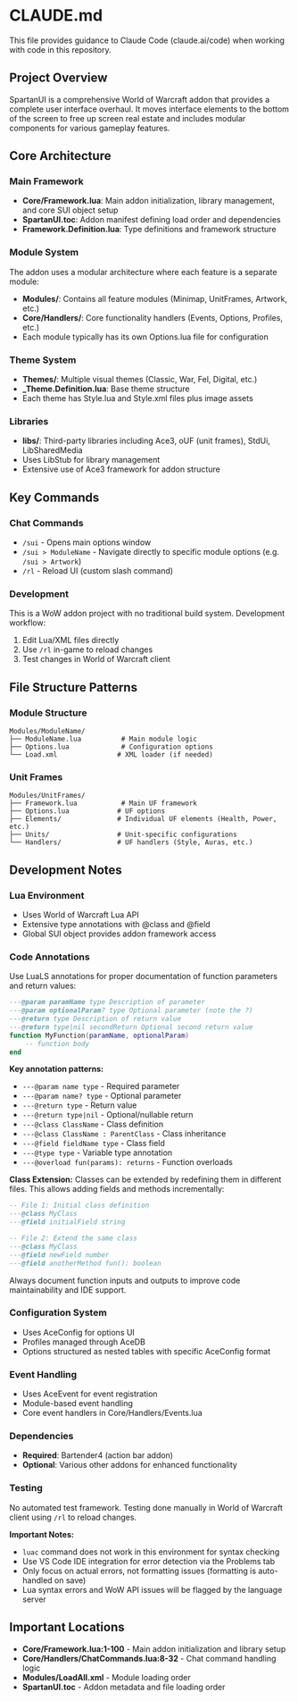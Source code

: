 # CLAUDE.md

This file provides guidance to Claude Code (claude.ai/code) when working with code in this repository.

## Project Overview

SpartanUI is a comprehensive World of Warcraft addon that provides a complete user interface overhaul. It moves interface elements to the bottom of the screen to free up screen real estate and includes modular components for various gameplay features.

## Core Architecture

### Main Framework

- **Core/Framework.lua**: Main addon initialization, library management, and core SUI object setup
- **SpartanUI.toc**: Addon manifest defining load order and dependencies
- **Framework.Definition.lua**: Type definitions and framework structure

### Module System

The addon uses a modular architecture where each feature is a separate module:

- **Modules/**: Contains all feature modules (Minimap, UnitFrames, Artwork, etc.)
- **Core/Handlers/**: Core functionality handlers (Events, Options, Profiles, etc.)
- Each module typically has its own Options.lua file for configuration

### Theme System

- **Themes/**: Multiple visual themes (Classic, War, Fel, Digital, etc.)
- **\_Theme.Definition.lua**: Base theme structure
- Each theme has Style.lua and Style.xml files plus image assets

### Libraries

- **libs/**: Third-party libraries including Ace3, oUF (unit frames), StdUi, LibSharedMedia
- Uses LibStub for library management
- Extensive use of Ace3 framework for addon structure

## Key Commands

### Chat Commands

- `/sui` - Opens main options window
- `/sui > ModuleName` - Navigate directly to specific module options (e.g. `/sui > Artwork`)
- `/rl` - Reload UI (custom slash command)

### Development

This is a WoW addon project with no traditional build system. Development workflow:

1. Edit Lua/XML files directly
2. Use `/rl` in-game to reload changes
3. Test changes in World of Warcraft client

## File Structure Patterns

### Module Structure

```
Modules/ModuleName/
├── ModuleName.lua          # Main module logic
├── Options.lua             # Configuration options
└── Load.xml               # XML loader (if needed)
```

### Unit Frames

```
Modules/UnitFrames/
├── Framework.lua           # Main UF framework
├── Options.lua            # UF options
├── Elements/              # Individual UF elements (Health, Power, etc.)
├── Units/                 # Unit-specific configurations
└── Handlers/              # UF handlers (Style, Auras, etc.)
```

## Development Notes

### Lua Environment

- Uses World of Warcraft Lua API
- Extensive type annotations with @class and @field
- Global SUI object provides addon framework access

### Code Annotations

Use LuaLS annotations for proper documentation of function parameters and return values:

```lua
---@param paramName type Description of parameter
---@param optionalParam? type Optional parameter (note the ?)
---@return type Description of return value
---@return type|nil secondReturn Optional second return value
function MyFunction(paramName, optionalParam)
    -- function body
end
```

**Key annotation patterns:**
- `---@param name type` - Required parameter
- `---@param name? type` - Optional parameter  
- `---@return type` - Return value
- `---@return type|nil` - Optional/nullable return
- `---@class ClassName` - Class definition
- `---@class ClassName : ParentClass` - Class inheritance
- `---@field fieldName type` - Class field
- `---@type type` - Variable type annotation
- `---@overload fun(params): returns` - Function overloads

**Class Extension:**
Classes can be extended by redefining them in different files. This allows adding fields and methods incrementally:

```lua
-- File 1: Initial class definition
---@class MyClass
---@field initialField string

-- File 2: Extend the same class
---@class MyClass
---@field newField number
---@field anotherMethod fun(): boolean
```

Always document function inputs and outputs to improve code maintainability and IDE support.

### Configuration System

- Uses AceConfig for options UI
- Profiles managed through AceDB
- Options structured as nested tables with specific AceConfig format

### Event Handling

- Uses AceEvent for event registration
- Module-based event handling
- Core event handlers in Core/Handlers/Events.lua

### Dependencies

- **Required**: Bartender4 (action bar addon)
- **Optional**: Various other addons for enhanced functionality

### Testing

No automated test framework. Testing done manually in World of Warcraft client using `/rl` to reload changes.

**Important Notes:**
- `luac` command does not work in this environment for syntax checking
- Use VS Code IDE integration for error detection via the Problems tab
- Only focus on actual errors, not formatting issues (formatting is auto-handled on save)
- Lua syntax errors and WoW API issues will be flagged by the language server

## Important Locations

- **Core/Framework.lua:1-100** - Main addon initialization and library setup
- **Core/Handlers/ChatCommands.lua:8-32** - Chat command handling logic
- **Modules/LoadAll.xml** - Module loading order
- **SpartanUI.toc** - Addon metadata and file loading order
